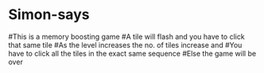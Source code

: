 # Simon-says
#This is a memory boosting game
#A tile will flash and you have to click that same tile
#As the level increases the no. of tiles increase and 
#You have to click all the tiles in the exact same sequence 
#Else the game will be over
